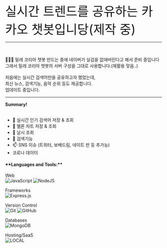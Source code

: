 <span style = "font-size : 40px" title="hehehe">실시간 트렌드를 공유하는 카카오 챗봇입니당(제작 중)</span>

<hr />
<br />

👨🏽‍💻 밀레 코리아 챗봇 만드는 중에 네이버가 실검을 없애버린다고 해서 준비 중입니다<br />
그래서 밀레 코리아 챗봇의 서버 구성을 그대로 사용합니다.(재활용 맞음..)
<br />
<br />
처음에는 실시간 검색어만을 공유하고자 했었는데,<br />
최신 뉴스, 검색기능, 음악 순위 등도 제공합니다.<br />
업데이트 중입니다.
<br />

<hr />

**Summary!**<br /><br />
- 👨 실시간 인기 검색어 저장 & 조회 <br />
- 🌱 멜론 차트 저장 & 조회 <br />
- 🤔 날시 조회 <br />
- 💼 검색기능 <br />
- 📫 SNS 이슈 (트위터, 보배드림, 네이트 판 등 추가능)<br />
- 코로나 데이터 <br />

<h4>**Languages and Tools:**  </h4>

Web <br />
<img alt="JavaScript" src="https://img.shields.io/badge/javascript%20-%23323330.svg?&style=for-the-badge&logo=javascript&logoColor=%23F7DF1E"/>
<img alt="NodeJS" src="https://img.shields.io/badge/node.js%20-%2343853D.svg?&style=for-the-badge&logo=node.js&logoColor=white"/>

Frameworks<br />
<img alt="Express.js" src="https://img.shields.io/badge/express.js%20-%23404d59.svg?&style=for-the-badge"/> 

Version Control<br />
<img alt="Git" src="https://img.shields.io/badge/git%20-%23F05033.svg?&style=for-the-badge&logo=git&logoColor=white"/> 
<img alt="GitHub" src="https://img.shields.io/badge/github%20-%23121011.svg?&style=for-the-badge&logo=github&logoColor=white"/>  <br/>

Databases <br />
<img alt="MongoDB" src ="https://img.shields.io/badge/MongoDB-%234ea94b.svg?&style=for-the-badge&logo=mongodb&logoColor=white"/>
<br/>

Hosting/SaaS <br />
<img alt="LOCAL" src="https://img.shields.io/badge/LOCAL%20-%23430098.svg?&style=for-the-badge"/> <br />


